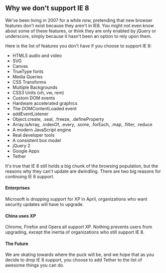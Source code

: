 Why we don't support IE 8
-------------------------

We've been living in 2007 for a while now, pretending that new browser features don't
exist because they aren't in IE8.  You might not even know about some of these features,
or think they are only enabled by jQuery or underscore, simply because it hasn't
been an option to rely upon them.

Here is the list of features you don't have if you choose to support IE 8:

- HTML5 audio and video
- SVG
- Canvas
- TrueType fonts
- Media Queries
- CSS Transforms
- Multiple Backgrounds
- CSS3 Units (vh, vw, rem)
- Custom DOM events
- Hardware accelerated graphics
- The DOMContentLoaded event
- addEventListener
- Object.create, .seal, .freeze, .defineProperty
- Array.isArray, .indexOf, .every, .some, .forEach, .map, .filter, .reduce
- A modern JavaScript engine
- Real developer tools
- A consistent box model
- jQuery 2
- Google Apps
- Tether

It's true that IE 8 still holds a big chunk of the browsing population, but the reasons
why they can't update are dwindling.  There are two big reasons for continuing IE 8 support.

#### Enterprises

  Microsoft is dropping support for XP in April, organizations who want security updates will have to upgrade.

#### China uses XP

  Chrome, Firefox and Opera all support XP.  Nothing prevents users from upgrading, except the inertia of
  organizations who still support IE 8.

#### The Future

We are skating towards where the puck will be, and we hope that as you decide to drop IE 8 support,
you choose to add Tether to the list of awesome things you can do.
